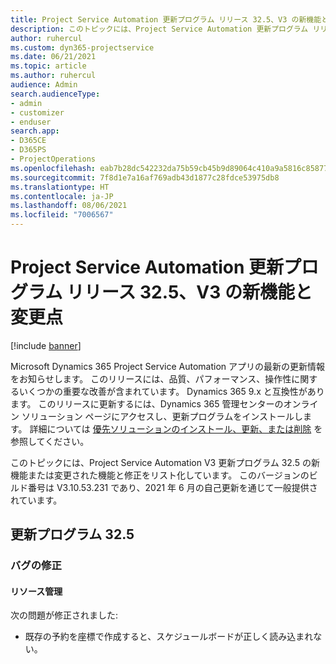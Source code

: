 ```yaml
---
title: Project Service Automation 更新プログラム リリース 32.5、V3 の新機能と変更点
description: このトピックには、Project Service Automation 更新プログラム リリース 32.5、V3 で利用可能な機能と修正をリスト化しています。
author: ruhercul
ms.custom: dyn365-projectservice
ms.date: 06/21/2021
ms.topic: article
ms.author: ruhercul
audience: Admin
search.audienceType:
- admin
- customizer
- enduser
search.app:
- D365CE
- D365PS
- ProjectOperations
ms.openlocfilehash: eab7b28dc542232da75b59cb45b9d89064c410a9a5816c8587783140daf54f46
ms.sourcegitcommit: 7f8d1e7a16af769adb43d1877c28fdce53975db8
ms.translationtype: HT
ms.contentlocale: ja-JP
ms.lasthandoff: 08/06/2021
ms.locfileid: "7006567"
---
```

# <a name="whats-new-or-changed-in-project-service-automation-update-release-325-v3"></a>Project Service Automation 更新プログラム リリース 32.5、V3 の新機能と変更点

[!include [banner](../includes/psa-now-project-operations.md)]

Microsoft Dynamics 365 Project Service Automation アプリの最新の更新情報をお知らせします。 このリリースには、品質、パフォーマンス、操作性に関するいくつかの重要な改善が含まれています。 Dynamics 365 9.x と互換性があります。 このリリースに更新するには、Dynamics 365 管理センターのオンライン ソリューション ページにアクセスし、更新プログラムをインストールします。 詳細については [優先ソリューションのインストール、更新、または削除](/power-platform/admin/install-remove-preferred-solution) を参照してください。

このトピックには、Project Service Automation V3 更新プログラム 32.5 の新機能または変更された機能と修正をリスト化しています。 このバージョンのビルド番号は V3.10.53.231 であり、2021 年 6 月の自己更新を通じて一般提供されています。

## <a name="update-release-325"></a>更新プログラム 32.5

### <a name="bug-fixes"></a>バグの修正

#### <a name="resource-management"></a>リソース管理

次の問題が修正されました:

- 既存の予約を座標で作成すると、スケジュールボードが正しく読み込まれない。

